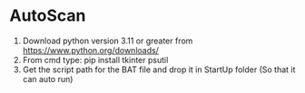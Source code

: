 # AutoScan
1. Download python version 3.11 or greater from https://www.python.org/downloads/
2. From cmd type: pip install tkinter psutil
3. Get the script path for the BAT file and drop it in StartUp folder (So that it can auto run)
